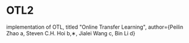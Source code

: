 # OTL2
implementation of OTL, titled "Online Transfer Learning", author={Peilin Zhao a, Steven C.H. Hoi b,∗, Jialei Wang c, Bin Li d}
